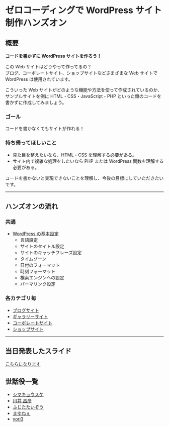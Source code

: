 # ゼロコーディングで WordPress サイト制作ハンズオン

## 概要

**コードを書かずに WordPress サイトを作ろう！**

この Web サイトはどうやって作ってるの？  
ブログ、コーポレートサイト、ショップサイトなどさまざまな Web サイトで WordPress は使用されています。

こういった Web サイトがどのような機能や方法を使って作成されているのか、  
サンプルサイトを例に HTML・CSS・JavaScript・PHP といった類のコードを書かずに作成してみましょう。

### ゴール

コードを書かなくてもサイトが作れる！

### 持ち帰ってほしいこと

- 見た目を整えたいなら、HTML・CSS を理解する必要がある。
- サイト内で複雑な処理をしたいなら PHP または WordPress 関数を理解する必要がある。

コードを書かないと実現できないことを理解し、今後の目標にしていただきたいです。

----

## ハンズオンの流れ

### 共通

- [WordPress の基本設定](https://github.com/wckansai2016/zerocoding-hands-on/blob/master/flow-all.md)
  - 言語設定
  - サイトのタイトル設定
  - サイトのキャッチフレーズ設定
  - タイムゾーン
  - 日付のフォーマット
  - 時刻フォーマット
  - 検索エンジンへの設定
  - パーマリンク設定

### 各カテゴリ毎

- [ブログサイト](https://github.com/wckansai2016/zerocoding-hands-on/blob/master/flow-blog.md)
- [ギャラリーサイト](https://github.com/wckansai2016/zerocoding-hands-on/blob/master/flow-gallery.md)
- [コーポレートサイト](https://github.com/wckansai2016/zerocoding-hands-on/blob/master/flow-corporate.md)
- [ショップサイト](https://github.com/wckansai2016/zerocoding-hands-on/blob/master/flow-shop.md)

----

## 当日発表したスライド

[こちらになります](https://speakerdeck.com/shimakyohsuke/zerokodeingude-wordpress-saitozhi-zuo-hanzuon)

## 世話役一覧

- [シマキョウスケ](https://2016.kansai.wordcamp.org/speaker/shimakyohsuke/)
- [川井 昌彦](https://2016.kansai.wordcamp.org/speaker/masakawai/)
- [ふじたたいぞう](https://2016.kansai.wordcamp.org/speaker/junonet/)
- [まゆねぇ](https://2016.kansai.wordcamp.org/speaker/mayum/)
- [yori3](https://2016.kansai.wordcamp.org/speaker/yori3/)
